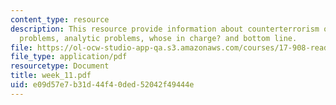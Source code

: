 ```yaml
---
content_type: resource
description: This resource provide information about counterterrorism overview, collection
  problems, analytic problems, whose in charge? and bottom line.
file: https://ol-ocw-studio-app-qa.s3.amazonaws.com/courses/17-908-reading-seminar-in-social-science-intelligence-and-national-security-fall-2005/e09d57e7b31d44f40ded52042f49444e_week_11.pdf
file_type: application/pdf
resourcetype: Document
title: week_11.pdf
uid: e09d57e7-b31d-44f4-0ded-52042f49444e
---
```

